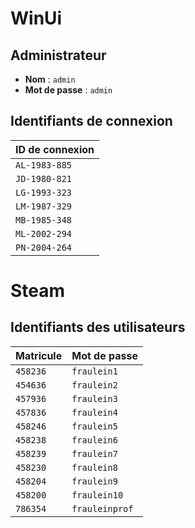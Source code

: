 # WinUi

## Administrateur  

- **Nom** : `admin`  
- **Mot de passe** : `admin`  

## Identifiants de connexion  

| ID de connexion |
|----------------|
| `AL-1983-885` |
| `JD-1980-821` |
| `LG-1993-323` |
| `LM-1987-329` |
| `MB-1985-348` |
| `ML-2002-294` |
| `PN-2004-264` |
# Steam
## Identifiants des utilisateurs  

| Matricule | Mot de passe     |
|-----------|-----------------|
| `458236`  | `fraulein1`     |
| `454636`  | `fraulein2`     |
| `457936`  | `fraulein3`     |
| `457836`  | `fraulein4`     |
| `458246`  | `fraulein5`     |
| `458238`  | `fraulein6`     |
| `458239`  | `fraulein7`     |
| `458230`  | `fraulein8`     |
| `458204`  | `fraulein9`     |
| `458200`  | `fraulein10`    |
| `786354`  | `frauleinprof`  |
